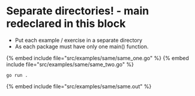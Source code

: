 # Separate directories! - main redeclared in this block

* Put each example / exercise in a separate directory
* As each package must have only one main() function.

{% embed include file="src/examples/same/same_one.go" %}
{% embed include file="src/examples/same/same_two.go" %}

```
go run .
```

{% embed include file="src/examples/same/same.out" %}



